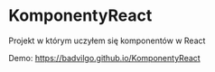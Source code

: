 # KomponentyReact
 Projekt w którym uczyłem się komponentów w React

 Demo: https://badvilgo.github.io/KomponentyReact
